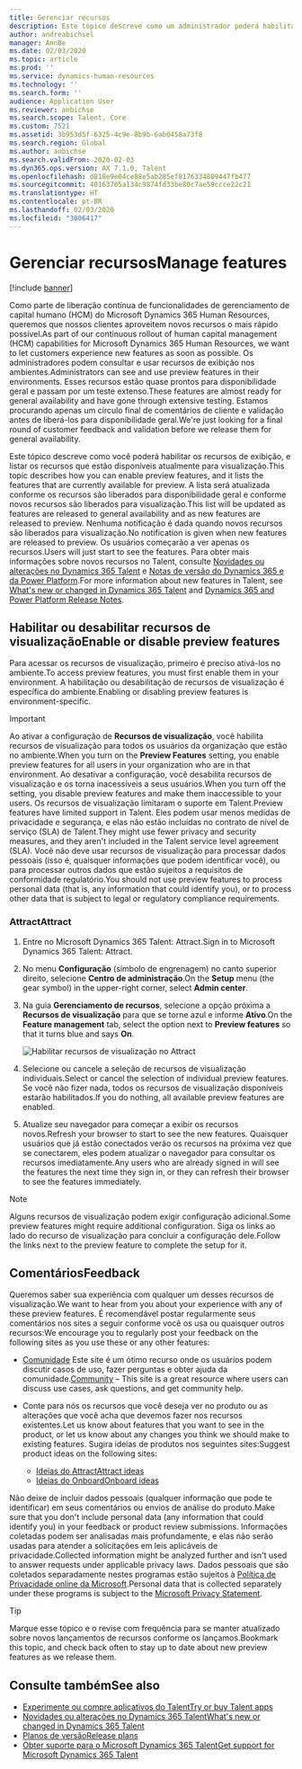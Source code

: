 ```yaml
---
title: Gerenciar recursos
description: Este tópico descreve como um administrador poderá habilitar os recursos de exibição no Microsoft Dynamics 365 Talent e listar os recursos que estão habilitados atualmente para visualização.
author: andreabichsel
manager: AnnBe
ms.date: 02/03/2020
ms.topic: article
ms.prod: ''
ms.service: dynamics-human-resources
ms.technology: ''
ms.search.form: ''
audience: Application User
ms.reviewer: anbichse
ms.search.scope: Talent, Core
ms.custom: 7521
ms.assetid: 3b953d5f-6325-4c9e-8b9b-6ab0458a73f8
ms.search.region: Global
ms.author: anbichse
ms.search.validFrom: 2020-02-03
ms.dyn365.ops.version: AX 7.1.0, Talent
ms.openlocfilehash: d818e9e04ce88e5ab285ef8176334809447fb477
ms.sourcegitcommit: 40163705a134c9874fd33be80c7ae59ccce22c21
ms.translationtype: HT
ms.contentlocale: pt-BR
ms.lasthandoff: 02/03/2020
ms.locfileid: "3006417"
---
```

# <a name="manage-features"></a><span data-ttu-id="e98c3-103">Gerenciar recursos</span><span class="sxs-lookup"><span data-stu-id="e98c3-103">Manage features</span></span>

[!include [banner](includes/banner.md)]

<span data-ttu-id="e98c3-104">Como parte de liberação contínua de funcionalidades de gerenciamento de capital humano (HCM) do Microsoft Dynamics 365 Human Resources, queremos que nossos clientes aproveitem novos recursos o mais rápido possível.</span><span class="sxs-lookup"><span data-stu-id="e98c3-104">As part of our continuous rollout of human capital management (HCM) capabilities for Microsoft Dynamics 365 Human Resources, we want to let customers experience new features as soon as possible.</span></span> <span data-ttu-id="e98c3-105">Os administradores podem consultar e usar recursos de exibição nos ambientes.</span><span class="sxs-lookup"><span data-stu-id="e98c3-105">Administrators can see and use preview features in their environments.</span></span> <span data-ttu-id="e98c3-106">Esses recursos estão quase prontos para disponibilidade geral e passam por um teste extenso.</span><span class="sxs-lookup"><span data-stu-id="e98c3-106">These features are almost ready for general availability and have gone through extensive testing.</span></span> <span data-ttu-id="e98c3-107">Estamos procurando apenas um círculo final de comentários de cliente e validação antes de liberá-los para disponibilidade geral.</span><span class="sxs-lookup"><span data-stu-id="e98c3-107">We're just looking for a final round of customer feedback and validation before we release them for general availability.</span></span>

<span data-ttu-id="e98c3-108">Este tópico descreve como você poderá habilitar os recursos de exibição, e listar os recursos que estão disponíveis atualmente para visualização.</span><span class="sxs-lookup"><span data-stu-id="e98c3-108">This topic describes how you can enable preview features, and it lists the features that are currently available for preview.</span></span> <span data-ttu-id="e98c3-109">A lista será atualizada conforme os recursos são liberados para disponibilidade geral e conforme novos recursos são liberados para visualização.</span><span class="sxs-lookup"><span data-stu-id="e98c3-109">This list will be updated as features are released to general availability and as new features are released to preview.</span></span> <span data-ttu-id="e98c3-110">Nenhuma notificação é dada quando novos recursos são liberados para visualização.</span><span class="sxs-lookup"><span data-stu-id="e98c3-110">No notification is given when new features are released to preview.</span></span> <span data-ttu-id="e98c3-111">Os usuários começarão a ver apenas os recursos.</span><span class="sxs-lookup"><span data-stu-id="e98c3-111">Users will just start to see the features.</span></span> <span data-ttu-id="e98c3-112">Para obter mais informações sobre novos recursos no Talent, consulte [Novidades ou alterações no Dynamics 365 Talent](./whats-new.md) e [Notas de versão do Dynamics 365 e da Power Platform](https://docs.microsoft.com/business-applications-release-notes).</span><span class="sxs-lookup"><span data-stu-id="e98c3-112">For more information about new features in Talent, see [What's new or changed in Dynamics 365 Talent](./whats-new.md) and [Dynamics 365 and Power Platform Release Notes](https://docs.microsoft.com/business-applications-release-notes).</span></span>

## <a name="enable-or-disable-preview-features"></a><span data-ttu-id="e98c3-113">Habilitar ou desabilitar recursos de visualização</span><span class="sxs-lookup"><span data-stu-id="e98c3-113">Enable or disable preview features</span></span>

<span data-ttu-id="e98c3-114">Para acessar os recursos de visualização, primeiro é preciso ativá-los no ambiente.</span><span class="sxs-lookup"><span data-stu-id="e98c3-114">To access preview features, you must first enable them in your environment.</span></span> <span data-ttu-id="e98c3-115">A habilitação ou desabilitação de recursos de visualização é específica do ambiente.</span><span class="sxs-lookup"><span data-stu-id="e98c3-115">Enabling or disabling preview features is environment-specific.</span></span>

> [!IMPORTANT]
> <span data-ttu-id="e98c3-116">Ao ativar a configuração de **Recursos de visualização**, você habilita recursos de visualização para todos os usuários da organização que estão no ambiente.</span><span class="sxs-lookup"><span data-stu-id="e98c3-116">When you turn on the **Preview Features** setting, you enable preview features for all users in your organization who are in that environment.</span></span> <span data-ttu-id="e98c3-117">Ao desativar a configuração, você desabilita recursos de visualização e os torna inacessíveis a seus usuários.</span><span class="sxs-lookup"><span data-stu-id="e98c3-117">When you turn off the setting, you disable preview features and make them inaccessible to your users.</span></span> <span data-ttu-id="e98c3-118">Os recursos de visualização limitaram o suporte em Talent.</span><span class="sxs-lookup"><span data-stu-id="e98c3-118">Preview features have limited support in Talent.</span></span> <span data-ttu-id="e98c3-119">Eles podem usar menos medidas de privacidade e segurança, e elas não estão incluídas no contrato de nível de serviço (SLA) de Talent.</span><span class="sxs-lookup"><span data-stu-id="e98c3-119">They might use fewer privacy and security measures, and they aren't included in the Talent service level agreement (SLA).</span></span> <span data-ttu-id="e98c3-120">Você não deve usar recursos de visualização para processar dados pessoais (isso é, quaisquer informações que podem identificar você), ou para processar outros dados que estão sujeitos a requisitos de conformidade regulatório.</span><span class="sxs-lookup"><span data-stu-id="e98c3-120">You should not use preview features to process personal data (that is, any information that could identify you), or to process other data that is subject to legal or regulatory compliance requirements.</span></span>

### <a name="attract"></a><span data-ttu-id="e98c3-121">Attract</span><span class="sxs-lookup"><span data-stu-id="e98c3-121">Attract</span></span>

1. <span data-ttu-id="e98c3-122">Entre no Microsoft Dynamics 365 Talent: Attract.</span><span class="sxs-lookup"><span data-stu-id="e98c3-122">Sign in to Microsoft Dynamics 365 Talent: Attract.</span></span>
2. <span data-ttu-id="e98c3-123">No menu **Configuração** (símbolo de engrenagem) no canto superior direito, selecione **Centro de administração**.</span><span class="sxs-lookup"><span data-stu-id="e98c3-123">On the **Setup** menu (the gear symbol) in the upper-right corner, select **Admin center**.</span></span>
3. <span data-ttu-id="e98c3-124">Na guia **Gerenciamento de recursos**, selecione a opção próxima a **Recursos de visualização** para que se torne azul e informe **Ativo**.</span><span class="sxs-lookup"><span data-stu-id="e98c3-124">On the **Feature management** tab, select the option next to **Preview features** so that it turns blue and says **On**.</span></span>

    ![Habilitar recursos de visualização no Attract](./media/attract-enable-preview-features.png)

4. <span data-ttu-id="e98c3-126">Selecione ou cancele a seleção de recursos de visualização individuais.</span><span class="sxs-lookup"><span data-stu-id="e98c3-126">Select or cancel the selection of individual preview features.</span></span> <span data-ttu-id="e98c3-127">Se você não fizer nada, todos os recursos de visualização disponíveis estarão habilitados.</span><span class="sxs-lookup"><span data-stu-id="e98c3-127">If you do nothing, all available preview features are enabled.</span></span>
5. <span data-ttu-id="e98c3-128">Atualize seu navegador para começar a exibir os recursos novos.</span><span class="sxs-lookup"><span data-stu-id="e98c3-128">Refresh your browser to start to see the new features.</span></span> <span data-ttu-id="e98c3-129">Quaisquer usuários que já estão conectados verão os recursos na próxima vez que se conectarem, eles podem atualizar o navegador para consultar os recursos imediatamente.</span><span class="sxs-lookup"><span data-stu-id="e98c3-129">Any users who are already signed in will see the features the next time they sign in, or they can refresh their browser to see the features immediately.</span></span>

> [!NOTE]
> <span data-ttu-id="e98c3-130">Alguns recursos de visualização podem exigir configuração adicional.</span><span class="sxs-lookup"><span data-stu-id="e98c3-130">Some preview features might require additional configuration.</span></span> <span data-ttu-id="e98c3-131">Siga os links ao lado do recurso de visualização para concluir a configuração dele.</span><span class="sxs-lookup"><span data-stu-id="e98c3-131">Follow the links next to the preview feature to complete the setup for it.</span></span>

## <a name="feedback"></a><span data-ttu-id="e98c3-132">Comentários</span><span class="sxs-lookup"><span data-stu-id="e98c3-132">Feedback</span></span>

<span data-ttu-id="e98c3-133">Queremos saber sua experiência com qualquer um desses recursos de visualização.</span><span class="sxs-lookup"><span data-stu-id="e98c3-133">We want to hear from you about your experience with any of these preview features.</span></span> <span data-ttu-id="e98c3-134">É recomendável postar regularmente seus comentários nos sites a seguir conforme você os usa ou quaisquer outros recursos:</span><span class="sxs-lookup"><span data-stu-id="e98c3-134">We encourage you to regularly post your feedback on the following sites as you use these or any other features:</span></span>

- <span data-ttu-id="e98c3-135">[Comunidade](https://community.dynamics.com/enterprise/f/759?pi53869=0&category=Talent) Este site é um ótimo recurso onde os usuários podem discutir casos de uso, fazer perguntas e obter ajuda da comunidade.</span><span class="sxs-lookup"><span data-stu-id="e98c3-135">[Community](https://community.dynamics.com/enterprise/f/759?pi53869=0&category=Talent) – This site is a great resource where users can discuss use cases, ask questions, and get community help.</span></span>
- <span data-ttu-id="e98c3-136">Conte para nós os recursos que você deseja ver no produto ou as alterações que você acha que devemos fazer nos recursos existentes.</span><span class="sxs-lookup"><span data-stu-id="e98c3-136">Let us know about features that you want to see in the product, or let us know about any changes you think we should make to existing features.</span></span> <span data-ttu-id="e98c3-137">Sugira ideias de produtos nos seguintes sites:</span><span class="sxs-lookup"><span data-stu-id="e98c3-137">Suggest product ideas on the following sites:</span></span>

    - [<span data-ttu-id="e98c3-138">Ideias do Attract</span><span class="sxs-lookup"><span data-stu-id="e98c3-138">Attract ideas</span></span>](https://powerusers.microsoft.com/t5/Ideas-for-Attract/idb-p/Attract)
    - [<span data-ttu-id="e98c3-139">Ideias do Onboard</span><span class="sxs-lookup"><span data-stu-id="e98c3-139">Onboard ideas</span></span>](https://powerusers.microsoft.com/t5/Ideas-for-Onboard/idb-p/Onboard)

<span data-ttu-id="e98c3-140">Não deixe de incluir dados pessoais (qualquer informação que pode te identificar) em seus comentários ou envios de análise do produto.</span><span class="sxs-lookup"><span data-stu-id="e98c3-140">Make sure that you don't include personal data (any information that could identify you) in your feedback or product review submissions.</span></span> <span data-ttu-id="e98c3-141">Informações coletadas podem ser analisadas mais profundamente, e elas não serão usadas para atender a solicitações em leis aplicáveis de privacidade.</span><span class="sxs-lookup"><span data-stu-id="e98c3-141">Collected information might be analyzed further and isn't used to answer requests under applicable privacy laws.</span></span> <span data-ttu-id="e98c3-142">Dados pessoais que são coletados separadamente nestes programas estão sujeitos à [Política de Privacidade online da Microsoft](https://privacy.microsoft.com/privacystatement).</span><span class="sxs-lookup"><span data-stu-id="e98c3-142">Personal data that is collected separately under these programs is subject to the [Microsoft Privacy Statement](https://privacy.microsoft.com/privacystatement).</span></span>

> [!TIP]
> <span data-ttu-id="e98c3-143">Marque esse tópico e o revise com frequência para se manter atualizado sobre novos lançamentos de recursos conforme os lançamos.</span><span class="sxs-lookup"><span data-stu-id="e98c3-143">Bookmark this topic, and check back often to stay up to date about new preview features as we release them.</span></span>

## <a name="see-also"></a><span data-ttu-id="e98c3-144">Consulte também</span><span class="sxs-lookup"><span data-stu-id="e98c3-144">See also</span></span>

- [<span data-ttu-id="e98c3-145">Experimente ou compre aplicativos do Talent</span><span class="sxs-lookup"><span data-stu-id="e98c3-145">Try or buy Talent apps</span></span>](https://dynamics.microsoft.com/talent/overview/)
- [<span data-ttu-id="e98c3-146">Novidades ou alterações no Dynamics 365 Talent</span><span class="sxs-lookup"><span data-stu-id="e98c3-146">What's new or changed in Dynamics 365 Talent</span></span>](./whats-new.md)
- [<span data-ttu-id="e98c3-147">Planos de versão</span><span class="sxs-lookup"><span data-stu-id="e98c3-147">Release plans</span></span>](https://docs.microsoft.com/business-applications-release-notes/index)
- [<span data-ttu-id="e98c3-148">Obter suporte para o Microsoft Dynamics 365 Talent</span><span class="sxs-lookup"><span data-stu-id="e98c3-148">Get support for Microsoft Dynamics 365 Talent</span></span>](./talent-support.md)
